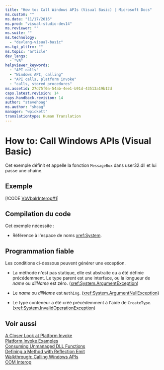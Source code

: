 ```yaml
---
title: "How to: Call Windows APIs (Visual Basic) | Microsoft Docs"
ms.custom: ""
ms.date: "11/17/2016"
ms.prod: "visual-studio-dev14"
ms.reviewer: ""
ms.suite: ""
ms.technology: 
  - "devlang-visual-basic"
ms.tgt_pltfrm: ""
ms.topic: "article"
dev_langs: 
  - "VB"
helpviewer_keywords: 
  - "API calls"
  - "Windows API, calling"
  - "API calls, platform invoke"
  - "calls, stored procedures"
ms.assetid: 27d75f0a-54ab-4ee1-b91d-43513a19b12d
caps.latest.revision: 14
caps.handback.revision: 14
author: "stevehoag"
ms.author: "shoag"
manager: "wpickett"
translationtype: Human Translation
---
```

# How to: Call Windows APIs (Visual Basic)
Cet exemple définit et appelle la fonction `MessageBox` dans user32.dll et lui passe une chaîne.  
  
## Exemple  
 [!CODE [VbVbalrInterop#1](../CodeSnippet/VS_Snippets_VBCSharp/VbVbalrInterop#1)]  
  
## Compilation du code  
 Cet exemple nécessite :  
  
-   Référence à l'espace de noms <xref:System>.  
  
## Programmation fiable  
 Les conditions ci\-dessous peuvent générer une exception.  
  
-   La méthode n'est pas statique, elle est abstraite ou a été définie précédemment.  Le type parent est une interface, ou la longueur de *name* ou *dllName* est zéro.  \(<xref:System.ArgumentException>\)  
  
-   Le *name* ou *dllName* est `Nothing`.  \(<xref:System.ArgumentNullException>\)  
  
-   Le type conteneur a été créé précédemment à l'aide de `CreateType`.  \(<xref:System.InvalidOperationException>\)  
  
## Voir aussi  
 [A Closer Look at Platform Invoke](http://msdn.microsoft.com/fr-fr/ba9dd55b-2eaa-45cd-8afd-75cb8d64d243)   
 [Platform Invoke Examples](../Topic/Platform%20Invoke%20Examples.md)   
 [Consuming Unmanaged DLL Functions](../Topic/Consuming%20Unmanaged%20DLL%20Functions.md)   
 [Defining a Method with Reflection Emit](http://msdn.microsoft.com/fr-fr/84fd3bf6-628f-41aa-83d9-b990cf926e81)   
 [Walkthrough: Calling Windows APIs](../../../visual-basic/programming-guide/com-interop/walkthrough-calling-windows-apis.md)   
 [COM Interop](../../../visual-basic/programming-guide/com-interop/index.md)